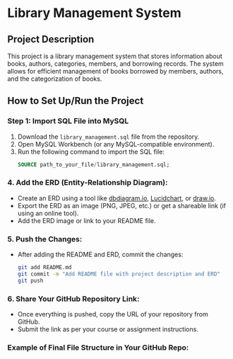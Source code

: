 # Library Management System

## Project Description
This project is a library management system that stores information about books, authors, categories, members, and borrowing records. The system allows for efficient management of books borrowed by members, authors, and the categorization of books.

## How to Set Up/Run the Project

### Step 1: Import SQL File into MySQL

1. Download the `library_management.sql` file from the repository.
2. Open MySQL Workbench (or any MySQL-compatible environment).
3. Run the following command to import the SQL file:
   ```sql
   SOURCE path_to_your_file/library_management.sql;

### 4. **Add the ERD (Entity-Relationship Diagram)**:
   - Create an ERD using a tool like [dbdiagram.io](https://dbdiagram.io/), [Lucidchart](https://www.lucidchart.com/), or [draw.io](https://app.diagrams.net/).
   - Export the ERD as an image (PNG, JPEG, etc.) or get a shareable link (if using an online tool).
   - Add the ERD image or link to your README file.

### 5. **Push the Changes**:
   - After adding the README and ERD, commit the changes:
     ```bash
     git add README.md
     git commit -m "Add README file with project description and ERD"
     git push
     ```

### 6. **Share Your GitHub Repository Link**:
   - Once everything is pushed, copy the URL of your repository from GitHub.
   - Submit the link as per your course or assignment instructions.

### Example of Final File Structure in Your GitHub Repo:
